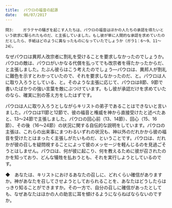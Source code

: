 ```yaml
---
title:  パウロの福音の起源
date:   06/07/2017
---
```


`問3:	ガラテヤの騒ぎを起こす人たちは、パウロの福音はほかの人たちの承認を得たいという欲求に駆られたものだ、と主張していました。もし彼が単に人間的な承認を求めていたのだとしたら、手紙はどのように異なったものになっていたでしょうか（ガラ1：6～9、11～24）。
`

なぜパウロは異邦人改宗者に割礼を受けることを要求しなかったのでしょうか。パウロの敵は、パウロがいかなる代償を払ってでも改宗者を得たかったからだ、と主張しました。たぶん彼らはこう考えたのでしょう―パウロは、異邦人が割礼に難色を示すとわかっていたので、それを要求しなかったのだ、と。パウロは人に取り入ろうとしている、と。そのような主張に応じて、パウロは8節、9節で書いたばかりの強い言葉を敵にぶつけています。もし彼が承認だけを求めていたのなら、確実に別の答え方をしたはずです。

パウロは人に取り入ろうとしながらキリストの弟子であることはできないと言いました。パウロは11節と12節で、彼の福音と権威を神から直接受けたと述べたあと、13～24節で主張しました。パウロの回心前（13、14節）、回心（15、16節）、その後（16～24節）の状況に関する自伝的な説明をしています。パウロの主張は、これらの出来事にまつわるいずれの状況も、神以外のだれかから彼の福音を受けたとはまったく主張しがたいものだ、ということです。パウロは、だれかが彼の召しを疑問視することによって彼のメッセージを軽んじるのを見過ごそうとはしません。パウロは、何が彼に起こり、何を教えるために彼が召されたのかを知っており、どんな犠牲を払おうとも、それを実行しようとしているのです。

◆　あなたは、キリストにおけるあなたの召しに、どれくらい確信がありますか。神があなたを召してさせようとしておられることを、あなたはどうしたらはっきり知ることができますか。その一方で、自分の召しに確信があったとしても、なぜあなたはほかの人の助言に耳を傾けるようにならねばならないのですか。
